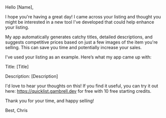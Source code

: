 Hello [Name],

I hope you're having a great day! I came across your listing and thought you might be interested in a new tool I've developed that could help enhance your listing.

My app automatically generates catchy titles, detailed descriptions, and suggests competitive prices based on just a few images of the item you're selling. This can save you time and potentially increase your sales.

I've used your listing as an example. Here’s what my app came up with:

Title: [Title]

Description: [Description]

I'd love to hear your thoughts on this! If you find it useful, you can try it out here: https://quicklist.gambrell.dev for free with 10 free starting credits.

Thank you for your time, and happy selling!

Best,
Chris
